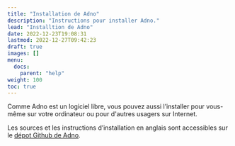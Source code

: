 ```yaml
---
title: "Installation de Adno"
description: "Instructions pour installer Adno."
lead: "Installtion de Adno"
date: 2022-12-23T19:08:31
lastmod: 2022-12-27T09:42:23  
draft: true 
images: []
menu:
  docs:
    parent: "help"
weight: 100
toc: true
---
```


Comme Adno est un logiciel libre, vous pouvez aussi l’installer pour vous-même sur votre ordinateur ou pour d'autres usagers sur Internet. 

Les sources et les instructions d’installation en anglais sont accessibles sur le [dépot Github de Adno](https://github.com/adnodev/adno).


